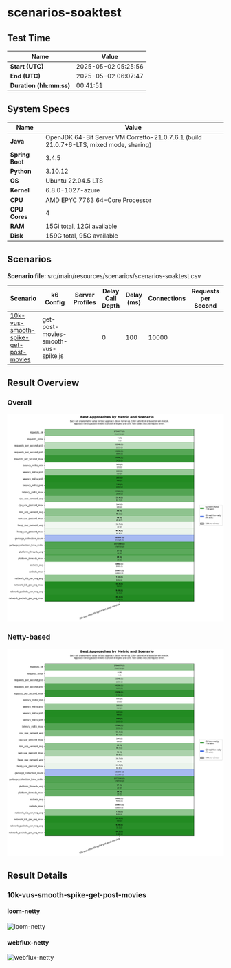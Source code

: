 # scenarios-soaktest

## Test Time

| **Name**                | **Value** |
|-------------------------|-----------|
| **Start (UTC)** | 2025-05-02 05:25:56 |
| **End (UTC)** | 2025-05-02 06:07:47 |
| **Duration (hh:mm:ss)** | 00:41:51 |

## System Specs

| **Name**                | **Value** |
|-------------------------|-----------|
| **Java** | OpenJDK 64-Bit Server VM Corretto-21.0.7.6.1 (build 21.0.7+6-LTS, mixed mode, sharing) |
| **Spring Boot** | 3.4.5 |
| **Python** | 3.10.12 |
| **OS** | Ubuntu 22.04.5 LTS |
| **Kernel** | 6.8.0-1027-azure |
| **CPU** | AMD EPYC 7763 64-Core Processor |
| **CPU Cores** | 4 |
| **RAM** | 15Gi total, 12Gi available |
| **Disk** | 159G total, 95G available |

## Scenarios

**Scenario file:** src/main/resources/scenarios/scenarios-soaktest.csv

| Scenario | k6 Config | Server Profiles | Delay Call Depth | Delay (ms) | Connections | Requests per Second | Warmup Duration (s) | Test Duration (s) |
|----------|-----------|-----------------|------------------|------------|-------------|---------------------|---------------------|------------------|
| [10k-vus-smooth-spike-get-post-movies](#10k-vus-smooth-spike-get-post-movies) | get-post-movies-smooth-vus-spike.js |  | 0 | 100 | 10000 |  | 0 | 1200 |

## Result Overview

### Overall

![Overall Results](./results.png)
### Netty-based

![Netty Results](./results-netty.png)

## Result Details


### 10k-vus-smooth-spike-get-post-movies

#### loom-netty

![loom-netty](./10k-vus-smooth-spike-get-post-movies/loom-netty.png)

#### webflux-netty

![webflux-netty](./10k-vus-smooth-spike-get-post-movies/webflux-netty.png)


